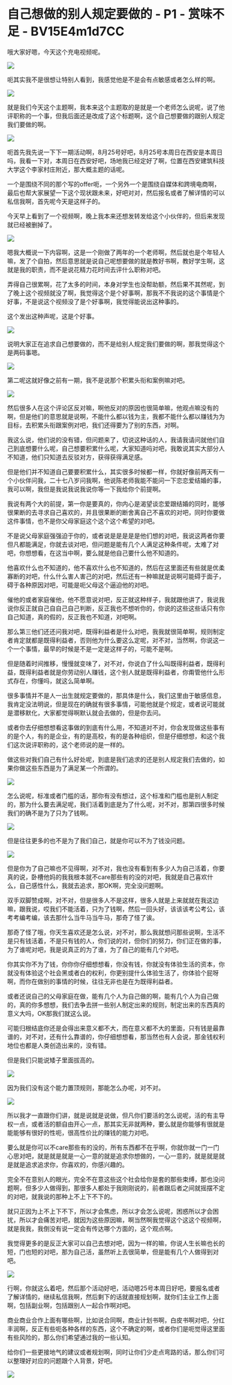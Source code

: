 # 自己想做的别人规定要做的 - P1 - 赏味不足 - BV15E4m1d7CC

哦大家好嗯，今天这个充电视频呢。

![](img/bbd8e1674c064f3083efd1cf03706bcd_1.png)

呃其实我不是很想让特别人看到，我感觉他是不是会有点敏感或者怎么样的啊。

![](img/bbd8e1674c064f3083efd1cf03706bcd_3.png)

就是我们今天这个主题啊，我本来这个主题取的是就是一个老师怎么说呢，说了他评职称的一个事，但我后面还是改成了这个标题啊，这个自己想要做的跟别人规定我们要做的啊。



![](img/bbd8e1674c064f3083efd1cf03706bcd_5.png)

呃首先我先说一下下一期活动啊，8月25号好吧，8月25号本周日在西安是本周日吗，我看一下对，本周日在西安好吧，场地我已经定好了啊，位置在西安建筑科技大学这个李家村庄附近，那大概主题的话呢。

一个是围绕不同的那个写的offer呃，一个另外一个是围绕自媒体和跨境电商啊，最后也帮大家展望一下这个现状跟未来，好吧对对，然后报名或者了解详情的可以私信我啊，首先呢今天是这样子的。

今天早上看到了一个视频啊，晚上我本来还想发转发给这个小伙伴的，但后来发现就已经被删掉了。

![](img/bbd8e1674c064f3083efd1cf03706bcd_7.png)

嗯我大概说一下内容啊，这是一个刚做了两年的一个老师啊，然后就也是个年轻人嘛，发了个自拍，然后意思就是说自己呢想要做的就是教好书啊，教好学生啊，这就是我的职责，而不是说花精力花时间去评什么职称对吧。

弄得自己很累啊，花了太多的时间，本身对学生也没帮助额，然后果不其然呢，到了晚上这个视频就没了啊，我觉得这个是个好事啊，那我不不我说的这个事情是个好事，不是说这个视频没了是个好事啊，我觉得能说出这种事的。

这个发出这种声呢，这是个好事。

![](img/bbd8e1674c064f3083efd1cf03706bcd_9.png)

说明大家正在追求自己想要做的，而不是给别人规定我们要做的啊，那我觉得这个是两码事嗯。

![](img/bbd8e1674c064f3083efd1cf03706bcd_11.png)

第二呢这就好像之前有一期，我不是说那个积累头衔和案例嘛对吧。

![](img/bbd8e1674c064f3083efd1cf03706bcd_13.png)

然后很多人在这个评论区反对嘛，啊他反对的原因也很简单嘛，他观点嘛没有的啊，但是他们的意思就是说啊，不能什么都以钱为主，我都不能什么都以赚钱为为目标，去积累头衔跟案例对吧，我们还得要为了别的东西，对啊。

我这么说，他们说的没有错，但问题来了，切说这种话的人，我请我请问就他们自己到底想要什么呢，自己想要积累什么呢，大家知道吗对吧，我敢说其实大部分人不知道，他们只知道去反驳对方，获得获得满足感。

但是他们并不知道自己要要积累什么，其实很多时候都一样，你就好像前两天有一个小伙伴问我，二十七八岁问我啊，他说陈老师我能不能问一下恋恋爱结婚的事，我可以啊，我但是我说我说我说你等一下我给你个前提啊。

我说有两个大的前提，第一你是要真的，你内心是渴望谈恋爱跟结婚的同时，能够很果断的去寻求自己喜欢的，并且很果断的断舍离自己不喜欢的对吧，同时你要做这件事情，也不是你父母家庭这个这个这个希望的对吧。

不是说父母家庭强强迫于你的，或者说是是是是是他们想的对吧，我说这两者你要但凡都能满足，你就去谈对吧，但问题是能有几个人满足这种条件呢，太难了对吧，你想想看，在这当中啊，要么就是他自己要什么他不知道的。

他喜欢什么也不知道的，他不喜欢什么也不知道的，然后在这里面还有些就是优柔寡断的对吧，什么什么害人害己的对吧，然后还有一种嘛就是说啊可能碍于面子，碍于各种原因对吧，可能是呃父母这个逼迫他的对吧。

催他的或者家庭催他，他不愿意说对吧，反正就这种样子，我就跟他讲了，我说我说你反正就自己自自己自己判断，反正我也不想听你的，你说的这些这些话只有你自己知道，真的假的，反正我也不知道，对吧啊。

那么第三他们还还问我对吧，既得利益者是什么对吧，我我就很简单啊，规则制定者肯定就都是既得利益者，否则他为什么要这么定呢，对不对，当然啊，你说这一个一个事情，最早的时候是不是一定是这样子的，可能不是啊。

但是随着时间推移，慢慢就变味了，对不对，你说白了什么叫既得利益者，既得利益，既得利益者就是你劳动别人赚钱，这个别人就是既得利益者，你甭管他什么形式存在，你懂吗，就这么简单啊。

很多事情并不是人一出生就规定要做的，那具体是什么，我们这里由于敏感信息，我肯定没法明说，但是现在的确就有很多事情，可能他就是个规定，或者说可能就是潜移默化，大家都觉得啊默认就会去做的，但是你去问。

或者你去仔细想想看这事做的到底有什么用，不知道对不对，你会发现做这些事有的是个人，有的是企业，有的是高校，有的是各种组织，但是仔细想想，和这个我们这次说评职称的，这个老师说的是一样的。

做这些对我们自己有什么好处呢，到底是我们追求的还是别人规定我们去做的，如果你做这些东西是为了满足某一个所谓的。



![](img/bbd8e1674c064f3083efd1cf03706bcd_15.png)

怎么说呢，标准或者门槛的话，那你有没有想过，这个标准和门槛也是别人制定的，那为什么要去满足呢，我们活着到底是为了什么呢，对不对，那第四很多时候我们的确不是为了只为了钱啊。



![](img/bbd8e1674c064f3083efd1cf03706bcd_17.png)

但是往往更多的也不是为了我们自己，就是你可以不为了钱没问题。

![](img/bbd8e1674c064f3083efd1cf03706bcd_19.png)

但是你为了自己嘛也不见得啊，对不对，我也没有看到有多少人为自己活着，你要真的说，卧槽他妈的我我根本就不care那些有的没的对吧，我就是自己喜欢什么，自己感性什么，我就去追求，那OK啊，完全没问题啊。

双手双脚赞成啊，对不对，但是很多人不是这样，很多人就是上来就就在我这边嘛，跟我说，哎我们不能活着，只为了钱啊，然后一回头好，该该该考公考公，该考考编考编，该去那什么当牛马当牛马，那奇了怪了诶。

那奇了怪了哦，你天生喜欢还是怎么说，对不对，那么我就想问那些说啊，生活不是只有钱活着，不是只有钱的人，你们说的对，但你们的努力，你们正在做的事，为了谁呢对吧，我是说真正的为了谁，为了自己的能有几个对吧。

你其实你不为了钱，你你你仔细想想看，你没有钱，你就没有体验生活的资本，你就没有体验这个社会黑或者白的权利，你更别提什么体验生活了，你体验个屁呀啊，而你在做别的事情的时候，往往无非也是在为既得利益者。

或者还说自己的父母家庭在做，能有几个人为自己做的啊，能有几个人为自己做的，真的你多想想，我们去争去拼一些别人制定出来的规则，制定出来的东西真的意义大吗，OK那我们就这么说。

可能归根结底你还是会得出来意义都不大，而在意义都不大的里面，只有钱是最靠谱的，对不对，还有什么靠谱的，你仔细想想看，那当然也有人会说，那金钱权利地位也都是人类创造出来的，没有错。

但是我们只能说矮子里面拔高的。

![](img/bbd8e1674c064f3083efd1cf03706bcd_21.png)

因为我们没有这个能力置顶规则，那能怎么办呢，对不对。

![](img/bbd8e1674c064f3083efd1cf03706bcd_23.png)

所以我才一直跟你们讲，就是说就是说做，但凡你们要活的怎么说呢，活的有主导权一点，或者活的额自由开心一点，那其实无非就两种，要么就是你能够有很就是能能够有很好的性呃，很高性价比的赚钱的能力对吧。

要么就是你可以不care那些有的没的，所有东西都不在乎啊，你就你就一门一门心思对吧，就是就是就是一心一意的就是追求你想做的，一心一意的，就是就是就是就是追求追求你，你喜欢的，你感兴趣的。

完全不在意别人的眼光，完全不在意这些这个社会给你是套的那些束缚，那也没问题啊，但多少人做得到，那很多人都处于我刚刚说的，前者跟后者之间就摇摆不定的对吧，就我说的那种上不上下不下的。

就只正因为上不上下不下，所以才会焦虑，所以才会怎么说呢，困惑所以才会困扰，所以才会痛苦对吧，就因为这些原因嘛，啊当然啊我觉得这个这这个视频啊，就是我我，我倒没有说一定会有传达哪个方面的，这个观点啊。

我觉得更多的是反正大家可以自己去想对吧，因为一样的嘛，你说人生长嘛也长的短，门也短的对吧，那为自己活，虽然听上去很简单，但是能有几个人做得到对吧。



![](img/bbd8e1674c064f3083efd1cf03706bcd_25.png)

行啊，你就这么着吧，然后那个活动好吧，活动嗯25号本周日好吧，要报名或者了解详情的，继续私信我啊，然后剩下的话就直接规划啊，就你们主业工作上面啊，包括副业啊，包括跟别人一起合作啊对吧。

商业商业合作上面有哪些啊，比如说合同啊，商业计划书啊，白皮书啊对吧，分红丰润啊，反正有些呃各种各样的东西，这个不确定的啊，或者你们是呃觉得这里面有些风险的，那么你们希望通过我的一些认知。

给你们一些更接地气的建议或者规划啊，同时让你们少走点弯路的话，那么你们可以整理好对应的问题跟个人背景，好吧。



![](img/bbd8e1674c064f3083efd1cf03706bcd_27.png)